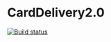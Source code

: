 # CardDelivery2.0
[![Build status](https://ci.appveyor.com/api/projects/status/oq50arnsw0oqrcis?svg=true)](https://ci.appveyor.com/project/Tokehos/carddelivery2-0)
